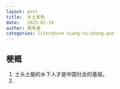 ```yaml
---
layout: post
title:  乡土本色
date:   2023-01-19
author: 费孝通
categories: literature xiang-tu-zhong-guo
---
```


## 梗概

1. 土头土脑的乡下人才是中国社会的基层。
2. 

